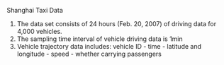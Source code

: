 Shanghai Taxi Data
1. The data set consists of 24 hours (Feb. 20, 2007) of driving data for 4,000 vehicles.
2. The sampling time interval of vehicle driving data is 1min
3. Vehicle trajectory data includes: vehicle ID - time - latitude and longitude - speed - whether carrying passengers
